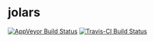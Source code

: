 
<!-- README.md is generated from README.Rmd. Please edit that file -->
jolars
======

[![AppVeyor Build Status](https://ci.appveyor.com/api/projects/status/github/jolars/jolars?branch=master&svg=true)](https://ci.appveyor.com/project/jolars/jolars) [![Travis-CI Build Status](https://travis-ci.org/jolars/jolars.svg?branch=master)](https://travis-ci.org/jolars/jolars)
